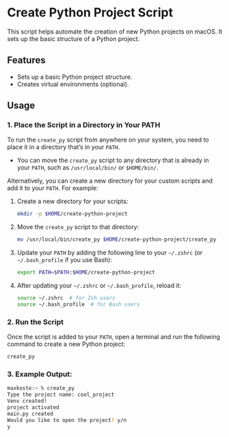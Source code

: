 # Create Python Project Script

This script helps automate the creation of new Python projects on macOS. It sets up the basic structure of a Python project.

## Features

- Sets up a basic Python project structure.
- Creates virtual environments (optional).

## Usage

### 1. **Place the Script in a Directory in Your PATH**

To run the `create_py` script from anywhere on your system, you need to place it in a directory that’s in your `PATH`.

- You can move the `create_py` script to any directory that is already in your `PATH`, such as `/usr/local/bin/` or `$HOME/bin/`.

Alternatively, you can create a new directory for your custom scripts and add it to your `PATH`. For example:

1. Create a new directory for your scripts:   
   ```bash
   mkdir -p $HOME/create-python-project
   ```

2. Move the `create_py` script to that directory:
   ```bash
   mv /usr/local/bin/create_py $HOME/create-python-project/create_py
   ```

3. Update your `PATH` by adding the following line to your `~/.zshrc` (or `~/.bash_profile` if you use Bash):
   ```bash
   export PATH=$PATH:$HOME/create-python-project
   ```

4. After updating your `~/.zshrc` or `~/.bash_profile`, reload it:
   ```bash
   source ~/.zshrc  # for Zsh users
   source ~/.bash_profile  # for Bash users
   ```

### 2. **Run the Script**

Once the script is added to your `PATH`, open a terminal and run the following command to create a new Python project:

```bash
create_py
```

### 3. **Example Output:**

```bash
maxkoste:~ % create_py
Type the project name: cool_project
Venv created!
project activated
main.py created
Would you like to open the project? y/n
y
```
